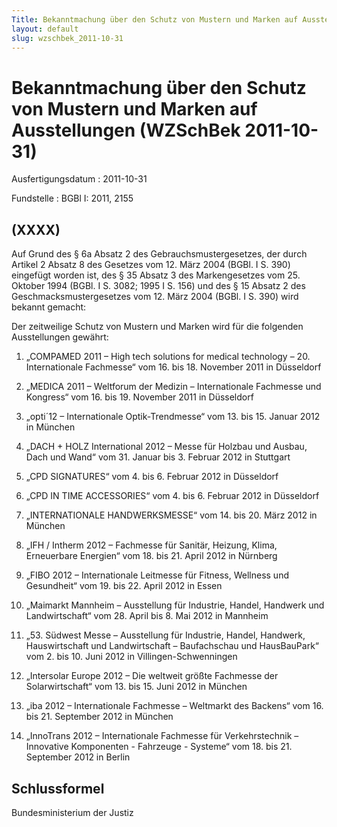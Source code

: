 ```yaml
---
Title: Bekanntmachung über den Schutz von Mustern und Marken auf Ausstellungen
layout: default
slug: wzschbek_2011-10-31
---
```


# Bekanntmachung über den Schutz von Mustern und Marken auf Ausstellungen (WZSchBek 2011-10-31)

Ausfertigungsdatum
:   2011-10-31

Fundstelle
:   BGBl I: 2011, 2155


## (XXXX)

Auf Grund des § 6a Absatz 2 des Gebrauchsmustergesetzes, der durch
Artikel 2 Absatz 8 des Gesetzes vom 12. März 2004 (BGBl. I S. 390)
eingefügt worden ist, des § 35 Absatz 3 des Markengesetzes vom 25.
Oktober 1994 (BGBl. I S. 3082; 1995 I S. 156) und des § 15 Absatz 2
des Geschmacksmustergesetzes vom 12. März 2004 (BGBl. I S. 390) wird
bekannt gemacht:

Der zeitweilige Schutz von Mustern und Marken wird für die folgenden
Ausstellungen gewährt:

1.  „COMPAMED 2011 – High tech solutions for medical technology – 20.
    Internationale Fachmesse“
    vom 16. bis 18. November 2011 in Düsseldorf


2.  „MEDICA 2011 – Weltforum der Medizin – Internationale Fachmesse und
    Kongress“
    vom 16. bis 19. November 2011 in Düsseldorf


3.  „opti´12 – Internationale Optik-Trendmesse“
    vom 13. bis 15. Januar 2012 in München


4.  „DACH + HOLZ International 2012 – Messe für Holzbau und Ausbau, Dach
    und Wand“
    vom 31. Januar bis 3. Februar 2012 in Stuttgart


5.  „CPD SIGNATURES“
    vom 4. bis 6. Februar 2012 in Düsseldorf


6.  „CPD IN TIME ACCESSORIES“
    vom 4. bis 6. Februar 2012 in Düsseldorf


7.  „INTERNATIONALE HANDWERKSMESSE“
    vom 14. bis 20. März 2012 in München


8.  „IFH / Intherm 2012 – Fachmesse für Sanitär, Heizung, Klima,
    Erneuerbare Energien“
    vom 18. bis 21. April 2012 in Nürnberg


9.  „FIBO 2012 – Internationale Leitmesse für Fitness, Wellness und
    Gesundheit“
    vom 19. bis 22. April 2012 in Essen


10. „Maimarkt Mannheim – Ausstellung für Industrie, Handel, Handwerk und
    Landwirtschaft“
    vom 28. April bis 8. Mai 2012 in Mannheim


11. „53. Südwest Messe – Ausstellung für Industrie, Handel, Handwerk,
    Hauswirtschaft und Landwirtschaft – Baufachschau und HausBauPark“
    vom 2. bis 10. Juni 2012 in Villingen-Schwenningen


12. „Intersolar Europe 2012 – Die weltweit größte Fachmesse der
    Solarwirtschaft“
    vom 13. bis 15. Juni 2012 in München


13. „iba 2012 – Internationale Fachmesse – Weltmarkt des Backens“
    vom 16. bis 21. September 2012 in München


14. „InnoTrans 2012 – Internationale Fachmesse für Verkehrstechnik –
    Innovative Komponenten - Fahrzeuge - Systeme“
    vom 18. bis 21. September 2012 in Berlin





## Schlussformel

Bundesministerium der Justiz

